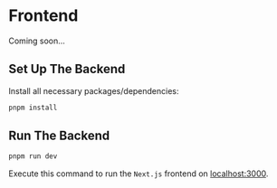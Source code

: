 # Frontend

Coming soon...

## Set Up The Backend

Install all necessary packages/dependencies:

```bash
pnpm install
```

## Run The Backend

```bash
pnpm run dev
```

Execute this command to run the `Next.js` frontend on [localhost:3000](http://localhost:3000).
